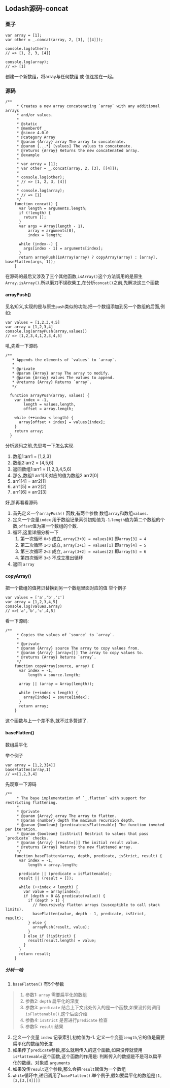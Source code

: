 ## Lodash源码-concat

### 栗子

```
var array = [1];
var other = _.concat(array, 2, [3], [[4]]);
 
console.log(other);
// => [1, 2, 3, [4]]
 
console.log(array);
// => [1]
```
创建一个新数组，将array与任何数组 或 值连接在一起。

### 源码

```
/**
     * Creates a new array concatenating `array` with any additional arrays
     * and/or values.
     *
     * @static
     * @memberOf _
     * @since 4.0.0
     * @category Array
     * @param {Array} array The array to concatenate.
     * @param {...*} [values] The values to concatenate.
     * @returns {Array} Returns the new concatenated array.
     * @example
     *
     * var array = [1];
     * var other = _.concat(array, 2, [3], [[4]]);
     *
     * console.log(other);
     * // => [1, 2, 3, [4]]
     *
     * console.log(array);
     * // => [1]
     */
    function concat() {
      var length = arguments.length;
      if (!length) {
        return [];
      }
      var args = Array(length - 1),
          array = arguments[0],
          index = length;

      while (index--) {
        args[index - 1] = arguments[index];
      }
      return arrayPush(isArray(array) ? copyArray(array) : [array], baseFlatten(args, 1));
    }

```
在源码的最后又涉及了三个其他函数,``isArray()``这个方法调用的是原生``Array.isArray()``.所以磨刀不误砍柴工,在分析``concat()``之前,先解决这三个函数

#### arrayPush()

见名知义,实现的是与原生``push``类似的功能.把一个数组添加到另一个数组的后面,例如:
```
var values = [1,2,3,4,5]
var array = [1,2,3,4]
console.log(arrayPush(array,values)) 
// => [1,2,3,4,1,2,3,4,5]
```
吼,先看一下源码
```
/**
   * Appends the elements of `values` to `array`.
   *
   * @private
   * @param {Array} array The array to modify.
   * @param {Array} values The values to append.
   * @returns {Array} Returns `array`.
   */
  
  function arrayPush(array, values) {
    var index = -1,
        length = values.length,
        offset = array.length;

    while (++index < length) {
      array[offset + index] = values[index];
    }
    return array;
  }
```
分析源码之前,先思考一下怎么实现.
 1. 数组1:arr1 = [1,2,3]
 2. 数组2:arr2 = [4,5,6]
 3. 返回数组1:arr1 = [1,2,3,4,5,6]
 4. 那么,数组1 arr1[3]对应的值为数组2 arr2[0]
 5. arr1[4] = arr2[1]
 6. arr1[5] = arr2[2]
 7. arr1[6] = arr2[3]

好,那再看看源码
 1. 首先定义一个``arrayPush()`` 函数,有两个参数 数组``array``和数组``values``.
 2. 定义一个变量``index`` 用于数组记录索引初始值为``-1``.``length``值为第二个数组的个数,``offset``值为第一个数组的个数.
 3. 循环,这里详细分析一下
    1. 第一次循环 ``0<3`` 成立, ``array[3+0] = values[0]`` 即``array[3] = 4``
    2. 第二次循环 ``1<3`` 成立, ``array[3+1] = values[1]`` 即``array[4] = 5``
    3. 第三次循环 ``2<3`` 成立, ``array[3+2] = values[2]`` 即``array[5] = 6``
    4. 第四次循环 ``3<3`` 不成立推出循环
  4. 返回 ``array``

#### copyArray()

把一个数组的值拷贝替换到另一个数组里面对应的值
举个例子
```
var values = ['a','b','c']
var array = [1,2,3,4,5]
console.log(values,array)
// =>['a','b','c',4,5]
```
看一下源码:
```
/**
     * Copies the values of `source` to `array`.
     *
     * @private
     * @param {Array} source The array to copy values from.
     * @param {Array} [array=[]] The array to copy values to.
     * @returns {Array} Returns `array`.
     */
    function copyArray(source, array) {
      var index = -1,
          length = source.length;

      array || (array = Array(length));
      
      while (++index < length) {
        array[index] = source[index];
      }
      return array;
    }

```
这个函数与上一个差不多,就不过多赘述了.

#### baseFlatten()

数组扁平化

举个例子
```
var array = [1,2,3[4]]
baseFlatten(array,1)
// =>[1,2,3,4]
```

先观察一下源码

```
/**
     * The base implementation of `_.flatten` with support for restricting flattening.
     *
     * @private
     * @param {Array} array The array to flatten.
     * @param {number} depth The maximum recursion depth.
     * @param {boolean} [predicate=isFlattenable] The function invoked per iteration.
     * @param {boolean} [isStrict] Restrict to values that pass `predicate` checks.
     * @param {Array} [result=[]] The initial result value.
     * @returns {Array} Returns the new flattened array.
     */
    function baseFlatten(array, depth, predicate, isStrict, result) {
      var index = -1,
          length = array.length;

      predicate || (predicate = isFlattenable);
      result || (result = []);

      while (++index < length) {
        var value = array[index];
        if (depth > 0 && predicate(value)) {
          if (depth > 1) {
            // Recursively flatten arrays (susceptible to call stack limits).
            baseFlatten(value, depth - 1, predicate, isStrict, result);
          } else {
            arrayPush(result, value);
          }
        } else if (!isStrict) {
          result[result.length] = value;
        }
      }
      return result;
    }
```
##### 分析一哈
1. ``baseFlatten()`` 有5个参数
  >1. 参数1: ``array`` 需要扁平化的数组
  >2. 参数2: ``depth`` 扁平化的深度
  >3. 参数3: ``predicate`` 结合上下文此处传入的是一个函数,如果没传则调用``isFlattenable()``,这个后面介绍
  >4. 参数4: ``isStrict`` 是否进行``predicate`` 检查
  >5. 参数5: ``result`` 结果

2. 定义一个变量 ``index`` 记录索引,初始值为-1. 定义一个变量``length``,它的值是需要扁平化的数组的长度
3. 如果传了``predicate``参数,那么就用传入的这个函数,如果没传就使用``isFlattenable``这个函数,这个函数的作用是: 判断传入的数据是不是可以扁平化的数组、对象或 ``arguments``
4. 如果没传``result``这个参数,那么会把``result``赋值为一个数组
5. ``while``循环中,递归调用了``baseFlatten()``.举个例子,假如要扁平化的数组是``[1,[2,[3,[4]]]]``

